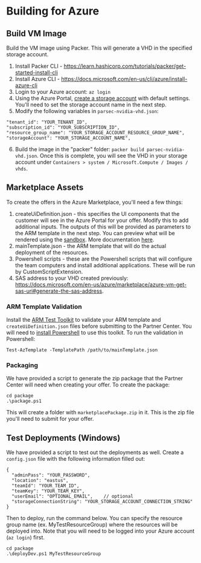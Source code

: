 # Building for Azure

## Build VM Image

Build the VM image using Packer. This will generate a VHD in the specified storage account.

1. Install Packer CLI - https://learn.hashicorp.com/tutorials/packer/get-started-install-cli
2. Install Azure CLI - https://docs.microsoft.com/en-us/cli/azure/install-azure-cli
3. Login to your Azure account: `az login`
4. Using the Azure Portal, [create a storage account](https://ms.portal.azure.com/#create/Microsoft.StorageAccount) with default settings. You'll need to set the storage account name in the next step.
5. Modify the following variables in `parsec-nvidia-vhd.json`:

```
"tenant_id": "YOUR_TENANT_ID",
"subscription_id": "YOUR_SUBSCRIPTION_ID",
"resource_group_name": "YOUR_STORAGE_ACCOUNT_RESOURCE_GROUP_NAME",
"storageAccount": "YOUR_STORAGE_ACCOUNT_NAME",
```
6. Build the image in the "packer" folder: `packer build parsec-nvidia-vhd.json`. Once this is complete, you will see the VHD in your storage account under `Containers > system / Microsoft.Compute / Images / vhds`.

## Marketplace Assets

To create the offers in the Azure Marketplace, you'll need a few things:

1. createUiDefinition.json - this specifies the UI components that the customer will see in the Azure Portal for your offer. Modify this to add additional inputs. The outputs of this will be provided as parameters to the ARM template in the next step. You can preview what will be rendered using the [sandbox](https://portal.azure.com/?feature.customPortal=false#blade/Microsoft_Azure_CreateUIDef/SandboxBlade). More documentation [here](https://docs.microsoft.com/en-us/azure/azure-resource-manager/managed-applications/create-uidefinition-overview).
2. mainTemplate.json - the ARM template that will do the actual deployment of the resources.
3. Powershell scripts - these are the Powershell scripts that will configure the team computers and install additional applications. These will be run by CustomScriptExtension.
4. SAS address to your VHD created previously: https://docs.microsoft.com/en-us/azure/marketplace/azure-vm-get-sas-uri#generate-the-sas-address.

### ARM Template Validation

Install the [ARM Test Toolkit](https://docs.microsoft.com/en-us/azure/azure-resource-manager/templates/test-toolkit) to validate your ARM template and `createUiDefinition.json` files before submitting to the Partner Center. You will need to [install Powershell](https://docs.microsoft.com/en-us/powershell/scripting/install/installing-powershell?view=powershell-7.1) to use this toolkit. To run the validation in Powershell:

`Test-AzTemplate -TemplatePath /path/to/mainTemplate.json`

### Packaging

We have provided a script to generate the zip package that the Partner Center will need when creating your offer. To create the package:

```
cd package
.\package.ps1
```

This will create a folder with `marketplacePackage.zip` in it. This is the zip file you'll need to submit for your offer.

## Test Deployments (Windows)

We have provided a script to test out the deployments as well. Create a `config.json` file with the following information filled out:

```
{
  "adminPass": "YOUR_PASSWORD",
  "location": "eastus",
  "teamId": "YOUR_TEAM_ID",
  "teamKey": "YOUR_TEAM_KEY",
  "userEmail": "OPTIONAL_EMAIL",    // optional
  "storageConnectionString": "YOUR_STORAGE_ACCOUNT_CONNECTION_STRING"
}
```

Then to deploy, run the command below. You can specify the resource group name (ex. MyTestResourceGroup) where the resources will be deployed into. Note that you will need to be logged into your Azure account (`az login`) first.

```
cd package
.\deployDev.ps1 MyTestResourceGroup
```
